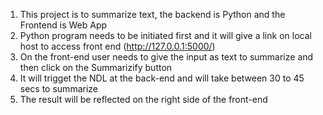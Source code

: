 1) This project is to summarize text, the backend is Python and the Frontend is Web App
2) Python program needs to be initiated first and it will give a link on local host to access front end (http://127.0.0.1:5000/)
3) On the front-end user needs to give the input as text to summarize and then click on the Summarizify button
4) It will trigget the NDL at the back-end and will take between 30 to 45 secs to summarize
5) The result will be reflected on the right side of the front-end
